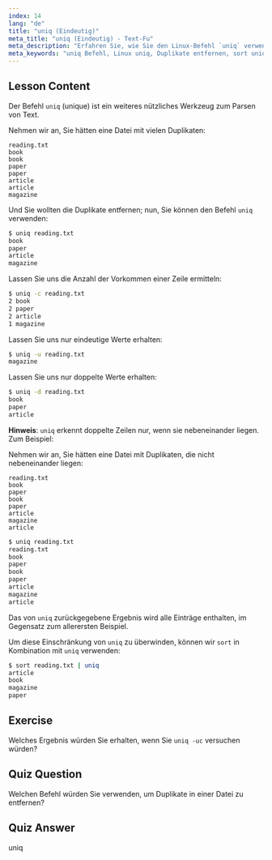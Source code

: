 ```yaml
---
index: 14
lang: "de"
title: "uniq (Eindeutig)"
meta_title: "uniq (Eindeutig) - Text-Fu"
meta_description: "Erfahren Sie, wie Sie den Linux-Befehl `uniq` verwenden, um doppelte Zeilen aus Textdateien zu entfernen. Entdecken Sie Optionen wie -c, -u, -d und kombinieren Sie ihn mit `sort` für eine effektive Datenbereinigung."
meta_keywords: "uniq Befehl, Linux uniq, Duplikate entfernen, sort uniq, Linux Tutorial, Textverarbeitung, Linux für Anfänger, Linux Anleitung"
---
```


## Lesson Content

Der Befehl `uniq` (unique) ist ein weiteres nützliches Werkzeug zum Parsen von Text.

Nehmen wir an, Sie hätten eine Datei mit vielen Duplikaten:

```plaintext
reading.txt
book
book
paper
paper
article
article
magazine
```

Und Sie wollten die Duplikate entfernen; nun, Sie können den Befehl `uniq` verwenden:

```bash
$ uniq reading.txt
book
paper
article
magazine
```

Lassen Sie uns die Anzahl der Vorkommen einer Zeile ermitteln:

```bash
$ uniq -c reading.txt
2 book
2 paper
2 article
1 magazine
```

Lassen Sie uns nur eindeutige Werte erhalten:

```bash
$ uniq -u reading.txt
magazine
```

Lassen Sie uns nur doppelte Werte erhalten:

```bash
$ uniq -d reading.txt
book
paper
article
```

**Hinweis**: `uniq` erkennt doppelte Zeilen nur, wenn sie nebeneinander liegen. Zum Beispiel:

Nehmen wir an, Sie hätten eine Datei mit Duplikaten, die nicht nebeneinander liegen:

```plaintext
reading.txt
book
paper
book
paper
article
magazine
article
```

```bash
$ uniq reading.txt
reading.txt
book
paper
book
paper
article
magazine
article
```

Das von `uniq` zurückgegebene Ergebnis wird alle Einträge enthalten, im Gegensatz zum allerersten Beispiel.

Um diese Einschränkung von `uniq` zu überwinden, können wir `sort` in Kombination mit `uniq` verwenden:

```bash
$ sort reading.txt | uniq
article
book
magazine
paper
```

## Exercise

Welches Ergebnis würden Sie erhalten, wenn Sie `uniq -uc` versuchen würden?

## Quiz Question

Welchen Befehl würden Sie verwenden, um Duplikate in einer Datei zu entfernen?

## Quiz Answer

uniq
